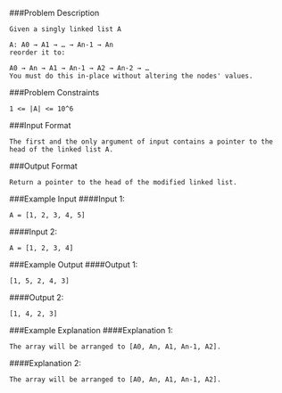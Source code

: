 ###Problem Description
```
Given a singly linked list A

A: A0 → A1 → … → An-1 → An
reorder it to:

A0 → An → A1 → An-1 → A2 → An-2 → …
You must do this in-place without altering the nodes' values.
```


###Problem Constraints
```
1 <= |A| <= 10^6
```



###Input Format
```
The first and the only argument of input contains a pointer to the head of the linked list A.
```


###Output Format
```
Return a pointer to the head of the modified linked list.
```



###Example Input
####Input 1:

```
A = [1, 2, 3, 4, 5]
```
####Input 2:

```
A = [1, 2, 3, 4]
```


###Example Output
####Output 1:

```
[1, 5, 2, 4, 3]
```
####Output 2:

```
[1, 4, 2, 3]
```


###Example Explanation
####Explanation 1:

```
The array will be arranged to [A0, An, A1, An-1, A2].
```
####Explanation 2:

```
The array will be arranged to [A0, An, A1, An-1, A2].
```